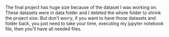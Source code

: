The final project has huge size because of the dataset I was working on. 
These datasets were in data folder and I deleted the whole folder to shrink the project size. 
But don't worry, if you want to have those datasets and folder back, you just need to take your time, executing my jupyter notebook file, then you'll have all needed files.
